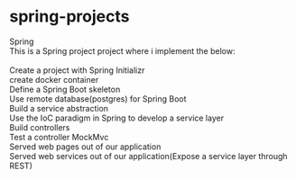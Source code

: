 # spring-projects
Spring
</br>
This is a Spring project project where i implement the below:</br>
</br>
Create a project with Spring Initializr</br>
create docker container</br>
Define a Spring Boot skeleton</br>
Use remote database(postgres) for Spring Boot</br>
Build a service abstraction</br>
Use the IoC paradigm in Spring to develop a service layer</br>
Build controllers</br>
Test a controller MockMvc</br>
Served web pages out of our application</br>
Served web services out of our application(Expose a service layer through REST)


